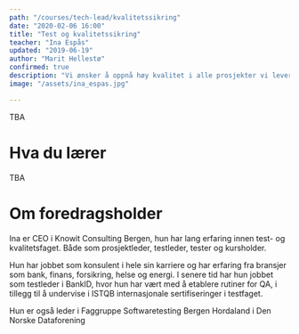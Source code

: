```yaml
---
path: "/courses/tech-lead/kvalitetssikring"
date: "2020-02-06 16:00"
title: "Test og kvalitetssikring"
teacher: "Ina Espås"
updated: "2019-06-19"
author: "Marit Hellestø"
confirmed: true
description: "Vi ønsker å oppnå høy kvalitet i alle prosjekter vi leverer. I en hverdag med hyppige releaser og et høyt fokus på devOps, hvordan holder man kvaliteten oppe?"
image: "/assets/ina_espas.jpg"

---
```


TBA

# Hva du lærer

TBA

# Om foredragsholder

Ina er CEO i Knowit Consulting Bergen, hun har lang erfaring innen test- og kvalitetsfaget. Både som prosjektleder, testleder, tester og kursholder. 

Hun har jobbet som konsulent i hele sin karriere og har erfaring fra bransjer som bank, finans, forsikring, helse og energi. I senere tid har hun jobbet som testleder i BankID, hvor hun har vært med å etablere rutiner for QA, i tillegg til å undervise i ISTQB internasjonale sertifiseringer i testfaget.

Hun er også leder i Faggruppe Softwaretesting Bergen Hordaland i Den Norske Dataforening
